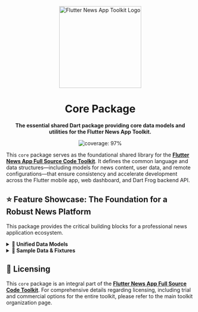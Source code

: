 <div align="center">
  <img src="https://avatars.githubusercontent.com/u/202675624?s=400&u=dc72a2b53e8158956a3b672f8e52e39394b6b610&v=4" alt="Flutter News App Toolkit Logo" width="220">
  <h1>Core Package</h1>
  <p><strong>The essential shared Dart package providing core data models and utilities for the Flutter News App Toolkit.</strong></p>
</div>

<p align="center">
  <img src="https://img.shields.io/badge/coverage-97-green?style=for-the-badge" alt="coverage: 97%">
</p>

This `core` package serves as the foundational shared library for the [**Flutter News App Full Source Code Toolkit**](https://github.com/flutter-news-app-full-source-code). It defines the common language and data structures—including models for news content, user data, and remote configurations—that ensure consistency and accelerate development across the Flutter mobile app, web dashboard, and Dart Frog backend API.

## ⭐ Feature Showcase: The Foundation for a Robust News Platform

This package provides the critical building blocks for a professional news application ecosystem.

<details>
<summary><strong>🧱 Unified Data Models</strong></summary>

### 📰 News & Content Entities
- **`Headline`, `Topic`, `Source`, `Country`, `Language`:** Comprehensive models for all core news content, ensuring consistent representation across the entire toolkit.
- **`FeedItem`:** An abstract base class for all items that can appear in a mixed content feed, supporting diverse content types like headlines, ads, and suggested content.

### 🔐 User & Authentication Data
- **`User`, `AppUserRole`, `DashboardUserRole`, `Permission`:** Robust models for user profiles, roles, and permissions, enabling secure and personalized experiences.
- **`UserContentPreferences`, `UserAppSettings`:** Detailed models for storing user-specific content preferences (e.g., followed topics, saved headlines) and application settings (e.g., theme, language).

### ⚙️ Application Configuration
- **`RemoteConfig`:** A central container for all dynamic application settings, fetched from a remote source. This includes:
    - **`AdConfig`:** Master configuration for all advertising, now featuring **highly flexible, role-based control** over ad visibility and frequency for feed, article, and interstitial ads. This allows for granular control over monetization strategies per user segment.
    - **`UserPreferenceConfig`:** Defines user preference limits (e.g., max followed items, saved headlines) tiered by user role.
    - **`AppStatus`:** Manages application-wide status, including maintenance mode and force update directives.
    - **`FeedDecoratorConfig`:** Configures dynamic in-feed elements like calls-to-action and content collections, with role-based visibility.

### 📊 Dashboard & Analytics
- **`DashboardSummary`:** Provides a model for aggregated statistics, useful for administrative dashboards.

### 🔍 Querying & API Communication
- **`SortOption`, `PaginationOptions`:** Models for building flexible, server-side queries with sorting and pagination capabilities.
- **`PaginatedResponse`, `SuccessApiResponse`:** Standardized response wrappers for consistent API communication.
- **`HttpException` Hierarchy:** A comprehensive set of custom exceptions for predictable and standardized error handling across all layers of the application.

> **💡 Your Advantage:** You get a meticulously designed, production-quality data layer that forms the backbone of a scalable news platform. This package eliminates the need to define core data structures from scratch, saving months of development time and ensuring architectural consistency.

</details>

<details>
<summary><strong>🧪 Sample Data & Fixtures</strong></summary>

To further accelerate development and provide immediate demonstration capabilities, `core` includes a set of **pre-defined, in-memory fixture data** for core models like `Headline`, `Topic`, `Source`, `Country`, and `RemoteConfig`. These fixtures are directly embedded as Dart constants, enabling:

*   **⚡ Instant Setup:** Quickly initialize in-memory data stores for testing or local development without needing a backend.
*   **🧪 Reliable Testing:** Use consistent, realistic data for unit and integration tests.
*   **🚀 Rapid Prototyping:** Jumpstart UI development and feature implementation with readily available sample content.

> **💡 Your Advantage:** Leverage ready-to-use sample data for rapid prototyping, reliable testing, and instant setup of development environments, significantly accelerating your workflow.

</details>

## 🔑 Licensing

This `core` package is an integral part of the [**Flutter News App Full Source Code Toolkit**](https://github.com/flutter-news-app-full-source-code). For comprehensive details regarding licensing, including trial and commercial options for the entire toolkit, please refer to the main toolkit organization page.
